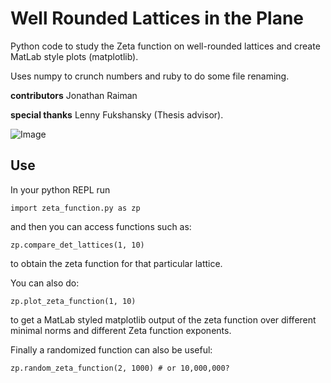 Well Rounded Lattices in the Plane
=====

Python code to study the Zeta function on well-rounded lattices and create MatLab style plots (matplotlib).

Uses numpy to crunch numbers and ruby to do some file renaming.

**contributors** Jonathan Raiman

**special thanks** Lenny Fukshansky (Thesis advisor).

![Image](../blog/master/zeta_function?raw=true)

Use
----

In your python REPL run

	import zeta_function.py as zp

and then you can access functions such as:

	zp.compare_det_lattices(1, 10)

to obtain the zeta function for that particular lattice.

You can also do:

	zp.plot_zeta_function(1, 10)

to get a MatLab styled matplotlib output of the zeta function over different minimal norms and different Zeta function exponents.

Finally a randomized function can also be useful:

	zp.random_zeta_function(2, 1000) # or 10,000,000?
